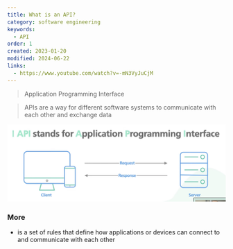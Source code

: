 ```yaml
---
title: What is an API?
category: software engineering
keywords:
  - API
order: 1
created: 2023-01-20
modified: 2024-06-22
links:
  - https://www.youtube.com/watch?v=-mN3VyJuCjM
---
```


> Application Programming Interface

> APIs are a way for different software systems to communicate with each other and exchange data

![Image](./attachments/soft-eng_API.jpg)

### More

- is a set of rules that define how applications or devices can connect to and communicate with each other
